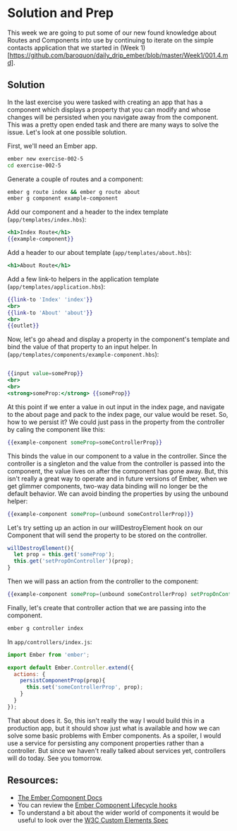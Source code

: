 # Solution and Prep

This week we are going to put some of our new found knowledge about Routes and Components into use by continuing to iterate on the simple contacts application that we started in (Week 1)[https://github.com/baroquon/daily_drip_ember/blob/master/Week1/001.4.md].

## Solution

In the last exercise you were tasked with creating an app that has a component which displays a property that you can modify and whose changes will be persisted when you navigate away from the component. This was a pretty open ended task and there are many ways to solve the issue. Let's look at one possible solution.

First, we'll need an Ember app.

```sh
ember new exercise-002-5
cd exercise-002-5
```

Generate a couple of routes and a component:

```sh
ember g route index && ember g route about
ember g component example-component
```

Add our component and a header to the index template (`app/templates/index.hbs`):

```hbs
<h1>Index Route</h1>
{{example-component}}
```

Add a header to our about template (`app/templates/about.hbs`):
```hbs
<h1>About Route</h1>
```

Add a few link-to helpers in the application template (`app/templates/application.hbs`):

```hbs
{{link-to 'Index' 'index'}}
<br>
{{link-to 'About' 'about'}}
<br>
{{outlet}}
```

Now, let's go ahead and display a property in the component's template and bind the value of that property to an input helper. In (`app/templates/components/example-component.hbs`):

```hbs

{{input value=someProp}}
<br>
<br>
<strong>someProp:</strong> {{someProp}}
```

At this point if we enter a value in out input in the index page, and navigate to the about page and pack to the index page, our value would be reset. So, how to we persist it? We could just pass in the property from the controller by caling the component like this:

```hbs
{{example-component someProp=someControllerProp}}
```

This binds the value in our component to a value in the controller. Since the controller is a singleton and the value from the controller is passed into the component, the value lives on after the component has gone away. But, this isn't really a great way to operate and in future versions of Ember, when we get glimmer components, two-way data binding will no longer be the default behavior. We can avoid binding the properties by using the unbound helper:

```hbs
{{example-component someProp=(unbound someControllerProp)}}
```

Let's try setting up an action in our willDestroyElement hook on our Component that will send the property to be stored on the controller.

```js
willDestroyElement(){
  let prop = this.get('someProp');
  this.get('setPropOnController')(prop);
}
```

Then we will pass an action from the controller to the component:

```hbs
{{example-component someProp=(unbound someControllerProp) setPropOnController=(action 'persistComponentProp')}}
```

Finally, let's create that controller action that we are passing into the component.

```sh
ember g controller index
```

In `app/controllers/index.js`:

```JavaScript
import Ember from 'ember';

export default Ember.Controller.extend({
  actions: {
    persistComponentProp(prop){
      this.set('someControllerProp', prop);
    }
  }
});
```

That about does it. So, this isn't really the way I would build this in a production app, but it should show just what is available and how we can solve some basic problems with Ember components. As a spoiler, I would use a service for persisting any component properties rather than a controller. But since we haven't really talked about services yet, controllers will do today. See you tomorrow.

## Resources: 

* [The Ember Component Docs](http://emberjs.com/api/classes/Ember.Component.html)
* You can review the [Ember Component Lifecycle hooks](https://guides.emberjs.com/v2.6.0/components/the-component-lifecycle/)
* To understand a bit about the wider world of components it would be useful to look over the [W3C Custom Elements Spec](http://w3c.github.io/webcomponents/spec/custom/)
